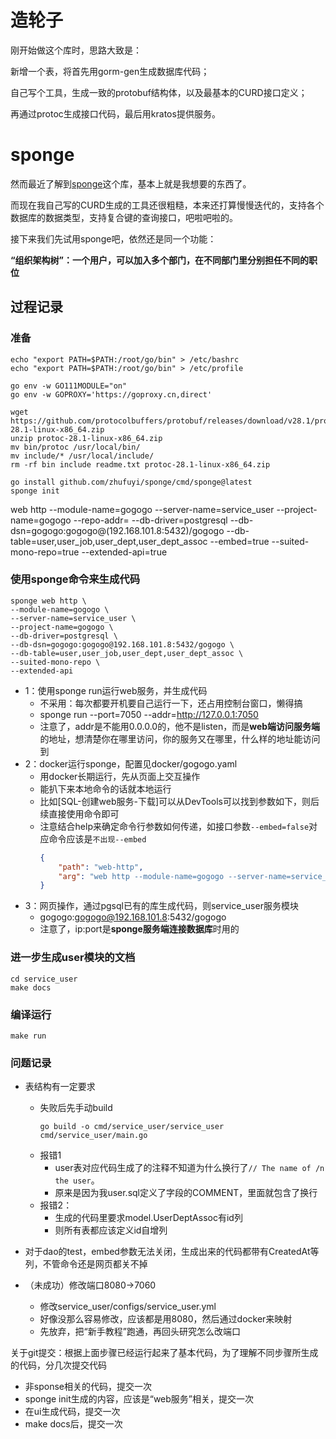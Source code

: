 # 造轮子

刚开始做这个库时，思路大致是：

新增一个表，将首先用gorm-gen生成数据库代码；

自己写个工具，生成一致的protobuf结构体，以及最基本的CURD接口定义；

再通过protoc生成接口代码，最后用kratos提供服务。

# sponge

然而最近了解到[sponge](https://github.com/zhufuyi/sponge/)这个库，基本上就是我想要的东西了。

而现在我自己写的CURD生成的工具还很粗糙，本来还打算慢慢迭代的，支持各个数据库的数据类型，支持复合键的查询接口，吧啦吧啦的。

接下来我们先试用sponge吧，依然还是同一个功能：

**“组织架构树”：一个用户，可以加入多个部门，在不同部门里分别担任不同的职位**

## 过程记录

### 准备
```shell
echo "export PATH=$PATH:/root/go/bin" > /etc/bashrc
echo "export PATH=$PATH:/root/go/bin" > /etc/profile

go env -w GO111MODULE="on"
go env -w GOPROXY='https://goproxy.cn,direct'

wget https://github.com/protocolbuffers/protobuf/releases/download/v28.1/protoc-28.1-linux-x86_64.zip
unzip protoc-28.1-linux-x86_64.zip
mv bin/protoc /usr/local/bin/
mv include/* /usr/local/include/
rm -rf bin include readme.txt protoc-28.1-linux-x86_64.zip
```

```shell
go install github.com/zhufuyi/sponge/cmd/sponge@latest
sponge init
```
web http --module-name=gogogo --server-name=service_user --project-name=gogogo --repo-addr= --db-driver=postgresql --db-dsn=gogogo:gogogo@(192.168.101.8:5432)/gogogo --db-table=user,user_job,user_dept,user_dept_assoc --embed=true --suited-mono-repo=true --extended-api=true
### 使用sponge命令来生成代码
```shell
sponge web http \
--module-name=gogogo \
--server-name=service_user \
--project-name=gogogo \
--db-driver=postgresql \
--db-dsn=gogogo:gogogo@192.168.101.8:5432/gogogo \
--db-table=user,user_job,user_dept,user_dept_assoc \
--suited-mono-repo \
--extended-api
```

- 1：使用sponge run运行web服务，并生成代码
    - 不采用：每次都要开机要自己运行一下，还占用控制台窗口，懒得搞
    - sponge run --port=7050 --addr=http://127.0.0.1:7050
    - 注意了，addr是不能用0.0.0.0的，他不是listen，而是**web端访问服务端**的地址，想清楚你在哪里访问，你的服务又在哪里，什么样的地址能访问到
- 2：docker运行sponge，配置见docker/gogogo.yaml
    - 用docker长期运行，先从页面上交互操作
    - 能扒下来本地命令的话就本地运行
    - 比如[SQL-创建web服务-下载]可以从DevTools可以找到参数如下，则后续直接使用命令即可
    - 注意结合help来确定命令行参数如何传递，如接口参数```--embed=false```对应命令应该是```不出现--embed``` 
        ```json
        {
            "path": "web-http",
            "arg": "web http --module-name=gogogo --server-name=service_user --project-name=gogogo --repo-addr= --db-driver=postgresql --db-dsn=gogogo:gogogo@192.168.101.8:5432/gogogo --db-table=user,user_job,user_dept,user_dept_assoc --embed=false --suited-mono-repo=true --extended-api=true"
        }
        ```
- 3：网页操作，通过pgsql已有的库生成代码，则service_user服务模块
    - gogogo:gogogo@192.168.101.8:5432/gogogo
    - 注意了，ip:port是**sponge服务端连接数据库**时用的

### 进一步生成user模块的文档
```shell
cd service_user
make docs
```

### 编译运行
```shell
make run
```

### 问题记录
- 表结构有一定要求
    - 失败后先手动build
        ```shell
        go build -o cmd/service_user/service_user cmd/service_user/main.go 
        ```
    - 报错1
        - user表对应代码生成了的注释不知道为什么换行了`// The name of /n the user`。
        - 原来是因为我user.sql定义了字段的COMMENT，里面就包含了换行
    - 报错2：
        - 生成的代码里要求model.UserDeptAssoc有id列
        - 则所有表都应该定义id自增列

- 对于dao的test，embed参数无法关闭，生成出来的代码都带有CreatedAt等列，不管命令还是网页都关不掉


- （未成功）修改端口8080->7060
    - 修改service_user/configs/service_user.yml
    - 好像没那么容易修改，应该都是用8080，然后通过docker来映射
    - 先放弃，把“新手教程”跑通，再回头研究怎么改端口

关于git提交：根据上面步骤已经运行起来了基本代码，为了理解不同步骤所生成的代码，分几次提交代码
- 非sponse相关的代码，提交一次
- sponge init生成的内容，应该是“web服务”相关，提交一次
- 在ui生成代码，提交一次
- make docs后，提交一次


